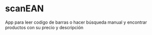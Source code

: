 # scanEAN
<p>App para leer codigo de barras o hacer búsqueda manual y encontrar productos con su precio y descripción</p>
